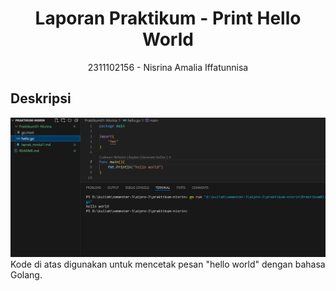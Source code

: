 # <h1 align="center">Laporan Praktikum - Print Hello World</h1>
<p align="center">2311102156 - Nisrina Amalia Iffatunnisa</p>

## Deskripsi

![Unguided1](laporan1_hello.png)
Kode di atas digunakan untuk mencetak pesan "hello world" dengan bahasa Golang.


